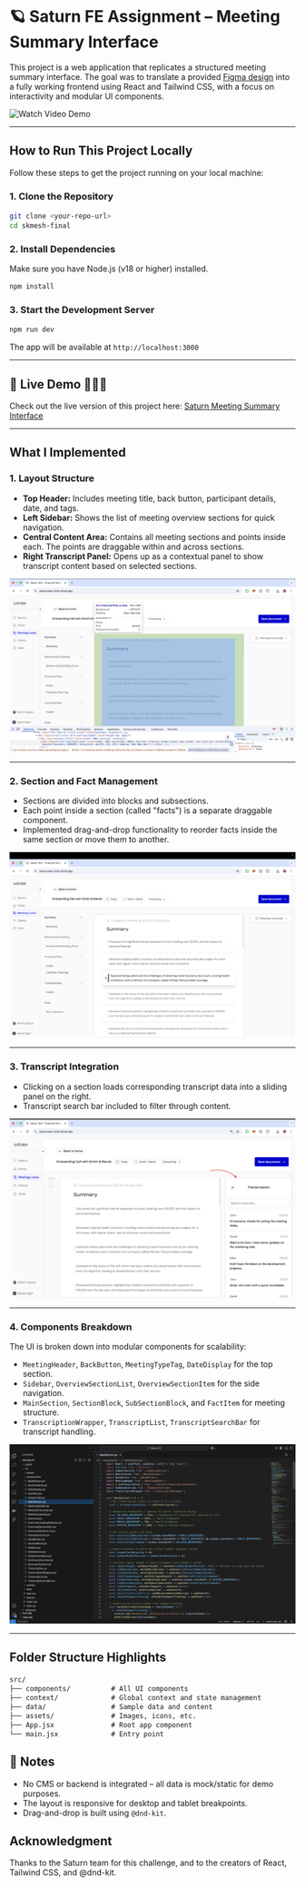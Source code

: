 # 🪐 Saturn FE Assignment – Meeting Summary Interface

This project is a web application that replicates a structured meeting summary interface. The goal was to translate a provided [Figma design](https://www.figma.com/design/CZFH9G1yvRZeL6EM1pMOi9/FE-dev-Assignment?node-id=0-1&t=Ab45nYCFSqDRSfrq-0) into a fully working frontend using React and Tailwind CSS, with a focus on interactivity and modular UI components. 

![Watch Video Demo](https://github.com/ShraddhaMeshram/saturn/blob/main/Readme%20Screenshots/Video%20Demo.gif)

---

## How to Run This Project Locally

Follow these steps to get the project running on your local machine:

### 1. Clone the Repository
```bash
git clone <your-repo-url>
cd skmesh-final
```

### 2. Install Dependencies
Make sure you have Node.js (v18 or higher) installed.

```bash
npm install
```

### 3. Start the Development Server

```bash
npm run dev
```

The app will be available at `http://localhost:3000`

---

## 🔗 Live Demo 👨🏻‍💻
Check out the live version of this project here:
[Saturn Meeting Summary Interface](https://saturnweb-virid.vercel.app/)

---

## What I Implemented

### 1. Layout Structure
- **Top Header:** Includes meeting title, back button, participant details, date, and tags.
- **Left Sidebar:** Shows the list of meeting overview sections for quick navigation.
- **Central Content Area:** Contains all meeting sections and points inside each. The points are draggable within and across sections.
- **Right Transcript Panel:** Opens up as a contextual panel to show transcript content based on selected sections.

![Layout Structure](https://github.com/ritiknagdeve/saturnweb/blob/main/Readme%20Frames/Layout.png)

---

### 2. Section and Fact Management
- Sections are divided into blocks and subsections.
- Each point inside a section (called "facts") is a separate draggable component.
- Implemented drag-and-drop functionality to reorder facts inside the same section or move them to another.

![Draggable Component](https://github.com/ritiknagdeve/saturnweb/blob/main/Readme%20Frames/DragnDrop.png)

---

### 3. Transcript Integration
- Clicking on a section loads corresponding transcript data into a sliding panel on the right.
- Transcript search bar included to filter through content.

![Transcript Integration](https://github.com/ritiknagdeve/saturnweb/blob/main/Readme%20Frames/Transcription.png)

---

### 4. Components Breakdown
The UI is broken down into modular components for scalability:
- `MeetingHeader`, `BackButton`, `MeetingTypeTag`, `DateDisplay` for the top section.
- `Sidebar`, `OverviewSectionList`, `OverviewSectionItem` for the side navigation.
- `MainSection`, `SectionBlock`, `SubSectionBlock`, and `FactItem` for meeting structure.
- `TranscriptionWrapper`, `TranscriptList`, `TranscriptSearchBar` for transcript handling.

![Component Breakdown](https://github.com/ritiknagdeve/saturnweb/blob/main/Readme%20Frames/VS%20Code%20SS.png)

---

## Folder Structure Highlights

```
src/
├── components/          # All UI components
├── context/             # Global context and state management
├── data/                # Sample data and content
├── assets/              # Images, icons, etc.
├── App.jsx              # Root app component
└── main.jsx             # Entry point
```
## 📌 Notes
* No CMS or backend is integrated – all data is mock/static for demo purposes.
* The layout is responsive for desktop and tablet breakpoints.
* Drag-and-drop is built using `@dnd-kit`.

## Acknowledgment
Thanks to the Saturn team for this challenge, and to the creators of React, Tailwind CSS, and @dnd-kit.
